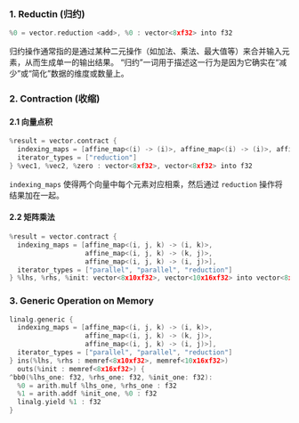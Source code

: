 ### 1. Reductin (归约)
```cpp
%0 = vector.reduction <add>, %0 : vector<8xf32> into f32
```
归约操作通常指的是通过某种二元操作（如加法、乘法、最大值等）来合并输入元素，从而生成单一的输出结果。
“归约”一词用于描述这一行为是因为它确实在“减少”或“简化”数据的维度或数量上。

### 2. Contraction (收缩)
#### 2.1 向量点积

```cpp
%result = vector.contract {
  indexing_maps = [affine_map<(i) -> (i)>, affine_map<(i) -> (i)>, affine_map<() -> ()>],
  iterator_types = ["reduction"]
} %vec1, %vec2, %zero : vector<8xf32>, vector<8xf32> into f32

```

`indexing_maps` 使得两个向量中每个元素对应相乘，然后通过 `reduction` 操作将结果加在一起。

#### 2.2 矩阵乘法
```cpp
%result = vector.contract {
  indexing_maps = [affine_map<(i, j, k) -> (i, k)>,
                   affine_map<(i, j, k) -> (k, j)>,
                   affine_map<(i, j, k) -> (i, j)>],
  iterator_types = ["parallel", "parallel", "reduction"]
} %lhs, %rhs, %init: vector<8x10xf32>, vector<10x16xf32> into vector<8x16xf32>
```

### 3. Generic Operation on Memory
```cpp
linalg.generic {
  indexing_maps = [affine_map<(i, j, k) -> (i, k)>,
                   affine_map<(i, j, k) -> (k, j)>,
                   affine_map<(i, j, k) -> (i, j)>],
  iterator_types = ["parallel", "parallel", "reduction"]
} ins(%lhs, %rhs : memref<8x10xf32>, memref<10x16xf32>)
  outs(%init : memref<8x16xf32>) {
^bb0(%lhs_one: f32, %rhs_one: f32, %init_one: f32):
  %0 = arith.mulf %lhs_one, %rhs_one : f32
  %1 = arith.addf %init_one, %0 : f32
  linalg.yield %1 : f32
}
```






